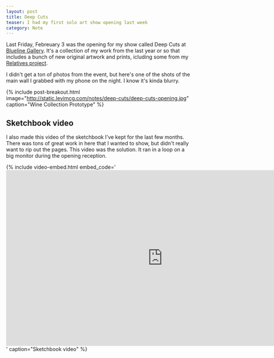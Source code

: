 ```yaml
---
layout: post
title: Deep Cuts
teaser: I had my first solo art show opening last week
category: Note
---
```

Last Friday, Febreuary 3 was the opening for my show called Deep Cuts at [Blueline Gallery](http://thisisblueline.com/). It's a collection of my work from the last year or so that includes a bunch of new original artwork and prints, icluding some from my [Relatives project](http://relatives.levimcg.com/).

I didn't get a ton of photos from the event, but here's one of the shots of the main wall I grabbed with my phone on the night. I know it's kinda blurry.

{% include post-breakout.html
   image="http://static.levimcg.com/notes/deep-cuts/deep-cuts-opening.jpg"
   caption="Wine Collection Prototype" %}

## Sketchbook video

I also made this video of the sketchbook I've kept for the last few months. There was tons of great work in here that I wanted to show, but didn't really want to rip out the pages. This video was the solution. It ran in a loop on a big monitor during the opening reception.

{% include video-embed.html
   embed_code='<iframe width="853" height="480" src="https://www.youtube.com/embed/VjveggFpDTI" frameborder="0" allowfullscreen></iframe>'
   caption="Sketchbook video" %}
